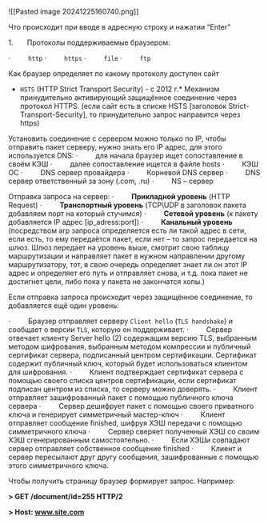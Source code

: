 
![[Pasted image 20241225160740.png]]

Что происходит при вводе в адресную строку и нажатии “Enter”

1.       Протоколы поддерживаемые браузером:

·         `http`
·         `https`
·         `file`
·         `ftp`

Как браузер определяет по какому протоколу доступен сайт

- `HSTS` (HTTP Strict Transport Security) - с 2012 г.* Механизм принудительно активирующий защищённое соединение через протокол HTTPS. (если сайт есть в списке HSTS [заголовок Strict-Transport-Security], то принудительно запрос направится через https)

Установить соединение с сервером можно только по IP, чтобы отправить пакет серверу, нужно знать его IP адрес, для этого используется DNS:
·         для начала браузер ищет сопоставление в своём КЭШ
·         далее сопоставление ищется в файле hosts
·         КЭШ ОС
·         DNS сервер провайдера
·         Корневой DNS сервер
·         DNS сервер ответственный за зону (.com, .ru)
·         NS – сервер

Отправка запроса на сервер:
·         **Прикладной уровень** (HTTP Request)
·         **Транспортный уровень** (TCP\UDP в заголовок пакета добавляем порт на который стучимся)
·         **Сетевой уровень** (к пакету добавляется IP адрес [ip_adress:port])
·         **Канальный уровень** (посредством arp запроса определяется есть ли такой адрес в сети, если есть, то ему передаётся пакет, если нет – то запрос передается на шлюз. Шлюз передает на уровень выше, смотрит свою таблицу маршрутизации и направляет пакет в нужном направлении другому маршрутизатору, тот, в свою очередь определяет знает ли он этот IP адрес и определяет его путь и отправляет снова, и т.д. пока пакет не достигнет цели, либо пока у пакета не закончатся хопы.)

Если отправка запроса происходит через защищённое соединение, то добавляется ещё один уровень:

·         Браузер отправляет серверу `Client hello` (`TLS handshake`) и сообщает о версии `TLS`, которую он поддерживает.
·         Сервер отвечает клиенту Server hello (2) содержащим версию TLS, выбранным методом шифрования, выбранным методом компрессии и публичный сертификат сервера, подписанный центром сертификации. Сертификат содержит публичный ключ, который будет использоваться клиентом для шифрования.
·         Клиент подтверждает сертификат сервера с помощью своего списка центров сертификации, если сертификат подписан центром из списка, то серверу можно доверять.
·         Клиент отправляет зашифрованный пакет с помощью публичного ключа сервера
·         Сервер дешифрует пакет с помощью своего приватного ключа и генерирует симметричный мастер-ключ
·         Клиент отправляет сообщение finished, шифруя ХЭШ передачи с помощью симметричного ключа
·         Сервер сверяет полученный ХЭШ со своим ХЭШ сгенерированным самостоятельно.
·         Если ХЭШи совпадают сервер отправляет собственное сообщение finished
·         Клиент и сервер пересылают друг другу сообщения, зашифрованные с помощью этого симметричного ключа.

Чтобы получить страницу браузер формирует запрос. Например:

**> GET /document/id=255 HTTP/2**

**> Host: www.site.com**